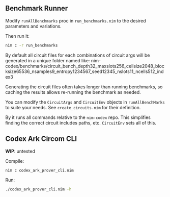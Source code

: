 
## Benchmark Runner

Modify `runAllBenchmarks` proc in `run_benchmarks.nim` to the desired parameters and variations.

Then run it:

```sh
nim c -r run_benchmarks
```

By default all circuit files for each combinations of circuit args will be generated in a unique folder named like:
    nim-codex/benchmarks/circuit_bench_depth32_maxslots256_cellsize2048_blocksize65536_nsamples9_entropy1234567_seed12345_nslots11_ncells512_index3

Generating the circuit files often takes longer than running benchmarks, so caching the results allows re-running the benchmark as needed.

You can modify the `CircuitArgs` and `CircuitEnv` objects in `runAllBenchMarks` to suite your needs. See `create_circuits.nim` for their definition.

By it runs all commands relative to the `nim-codex` repo. This simplifies finding the correct circuit includes paths, etc. `CircuitEnv` sets all of this.

## Codex Ark Circom CLI

**WIP**: untested

Compile:
```sh
nim c codex_ark_prover_cli.nim
```

Run:
```sh
./codex_ark_prover_cli.nim -h
```
